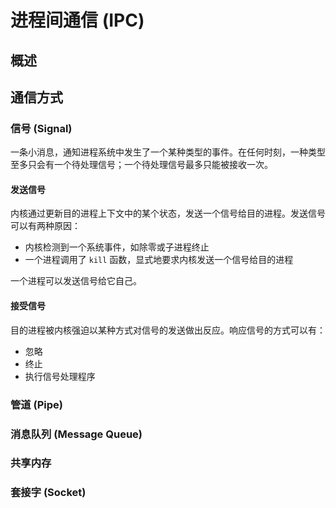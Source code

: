 # 进程间通信 (IPC)

## 概述

## 通信方式

### 信号 (Signal)

一条小消息，通知进程系统中发生了一个某种类型的事件。在任何时刻，一种类型至多只会有一个待处理信号；一个待处理信号最多只能被接收一次。

#### 发送信号

内核通过更新目的进程上下文中的某个状态，发送一个信号给目的进程。发送信号可以有两种原因：

- 内核检测到一个系统事件，如除零或子进程终止
- 一个进程调用了 `kill` 函数，显式地要求内核发送一个信号给目的进程

一个进程可以发送信号给它自己。

#### 接受信号

目的进程被内核强迫以某种方式对信号的发送做出反应。响应信号的方式可以有：

- 忽略
- 终止
- 执行信号处理程序

### 管道 (Pipe)

### 消息队列 (Message Queue)

### 共享内存

### 套接字 (Socket)

